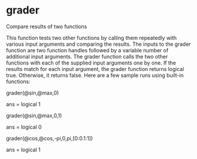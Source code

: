# grader
Compare results of two functions

This function tests two other functions by calling them repeatedly with various input arguments and comparing the results. The inputs to the grader function are two function handles followed by a variable number of additional input arguments. The grader function calls the two other functions with each of the supplied input arguments one by one. If the results match for each input argument, the grader function returns logical true. Otherwise, it returns false. Here are a few sample runs using built-in functions:

grader(@sin,@max,0)

ans =  logical 1



grader(@sin,@max,0,1)

ans =  logical 0



grader(@cos,@cos,-pi,0,pi,[0:0.1:1])

ans =  logical 1
